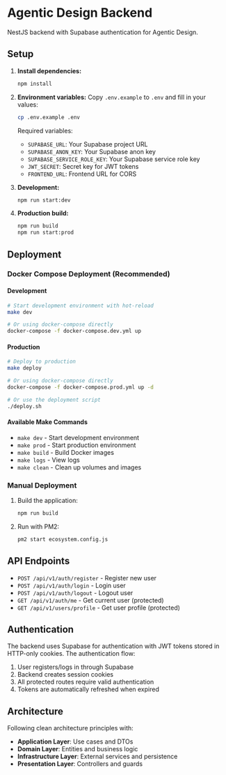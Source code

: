 # Agentic Design Backend

NestJS backend with Supabase authentication for Agentic Design.

## Setup

1. **Install dependencies:**
   ```bash
   npm install
   ```

2. **Environment variables:**
   Copy `.env.example` to `.env` and fill in your values:
   ```bash
   cp .env.example .env
   ```

   Required variables:
   - `SUPABASE_URL`: Your Supabase project URL
   - `SUPABASE_ANON_KEY`: Your Supabase anon key
   - `SUPABASE_SERVICE_ROLE_KEY`: Your Supabase service role key
   - `JWT_SECRET`: Secret key for JWT tokens
   - `FRONTEND_URL`: Frontend URL for CORS

3. **Development:**
   ```bash
   npm run start:dev
   ```

4. **Production build:**
   ```bash
   npm run build
   npm run start:prod
   ```

## Deployment

### Docker Compose Deployment (Recommended)

#### Development
```bash
# Start development environment with hot-reload
make dev

# Or using docker-compose directly
docker-compose -f docker-compose.dev.yml up
```

#### Production
```bash
# Deploy to production
make deploy

# Or using docker-compose directly
docker-compose -f docker-compose.prod.yml up -d

# Or use the deployment script
./deploy.sh
```

#### Available Make Commands
- `make dev` - Start development environment
- `make prod` - Start production environment
- `make build` - Build Docker images
- `make logs` - View logs
- `make clean` - Clean up volumes and images

### Manual Deployment

1. Build the application:
   ```bash
   npm run build
   ```

2. Run with PM2:
   ```bash
   pm2 start ecosystem.config.js
   ```

## API Endpoints

- `POST /api/v1/auth/register` - Register new user
- `POST /api/v1/auth/login` - Login user
- `POST /api/v1/auth/logout` - Logout user
- `GET /api/v1/auth/me` - Get current user (protected)
- `GET /api/v1/users/profile` - Get user profile (protected)

## Authentication

The backend uses Supabase for authentication with JWT tokens stored in HTTP-only cookies. The authentication flow:

1. User registers/logs in through Supabase
2. Backend creates session cookies
3. All protected routes require valid authentication
4. Tokens are automatically refreshed when expired

## Architecture

Following clean architecture principles with:
- **Application Layer**: Use cases and DTOs
- **Domain Layer**: Entities and business logic
- **Infrastructure Layer**: External services and persistence
- **Presentation Layer**: Controllers and guards